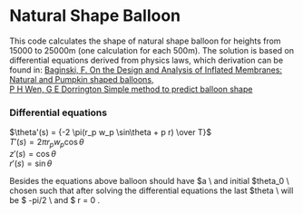 # Natural Shape Balloon

This code calculates the shape of natural shape balloon for heights from 15000 to 25000m (one calculation for each 500m). The solution is based on differential equations derived from physics laws, which derivation can be found in:
[Baginski, F. On the Design and Analysis of Inflated Membranes: Natural and Pumpkin shaped balloons,](https://www.jstor.org/stable/4096199)\
[P H Wen, G E Dorrington Simple method to predict balloon shape](https://sci-hub.se/10.1243/09544100JAERO690)

### Differential equations
$\theta'(s) = {-2 \pi(r_p w_p \sin\theta + p r) \over T}$ \
$T'(s) = 2 \pi r_p w_p \cos\theta$ \
$z'(s) = \cos\theta$ \
$r'(s) = \sin\theta$ 

Besides the equations above balloon should have $a \ and initial $theta_0 \ chosen such that after solving the differential equations the last $theta \ will be $ -pi/2 \ and $ r = 0 \.
